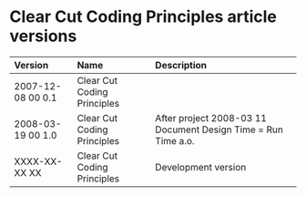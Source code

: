 ﻿Clear Cut Coding Principles article versions
============================================

|**Version**|**Name**|**Description**|
| :- | :- | :- |
|2007-12-08 00  0.1|Clear Cut Coding Principles||
|2008-03-19 00  1.0|Clear Cut Coding Principles|After project  2008-03 11  Document Design Time = Run Time a.o.|
|XXXX-XX-XX XX|Clear Cut Coding Principles|Development version|

